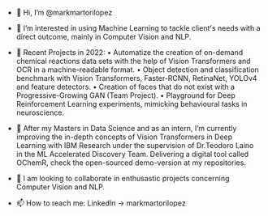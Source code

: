 - 👋 Hi, I’m @markmartorilopez

- 👀 I’m interested in using Machine Learning to tackle client's needs with a direct outcome, mainly in Computer Vision and NLP.

- 📁 Recent Projects in 2022:
   • Automatize the creation of on-demand chemical reactions data sets with the help of Vision Transformers and OCR in a machine-readable format.
   • Object detection and classification benchmark with Vision Transformers, Faster-RCNN, RetinaNet, YOLOv4 and feature detectors.
   • Creation of faces that do not exist with a Progressive-Growing GAN (Team Project).
   • Playground for Deep Reinforcement Learning experiments, mimicking behavioural tasks in neuroscience.
      
- 🌱 After my Masters in Data Science and as an intern, I’m currently improving the in-depth concepts of Vision Transformers in Deep Learning with IBM Research under the supervision of Dr.Teodoro Laino in the ML Accelerated Discovery Team. Delivering a digital tool called OChemR, check the open-sourced demo-version at my repositories.
      
- 💞️ I am looking to collaborate in enthusastic projects concerning Computer Vision and NLP. 

- 📫 How to reach me: LinkedIn -> markmartorilopez

